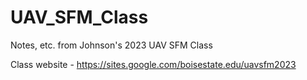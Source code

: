 # UAV_SFM_Class
Notes, etc. from Johnson's 2023 UAV SFM Class

Class website - https://sites.google.com/boisestate.edu/uavsfm2023
